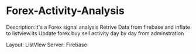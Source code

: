 # Forex-Activity-Analysis

Description:It's a Forex signal analysis Retrive Data from firebase and inflate to listview.its Update forex  buy sell activity day by day
from adminstration 

Layout: ListVIew
Server: Firebase




